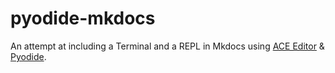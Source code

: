 # pyodide-mkdocs

An attempt at including a Terminal and a REPL in Mkdocs using [ACE Editor](https://ace.c9.io) & [Pyodide](https://pyodide.org/en/stable/).